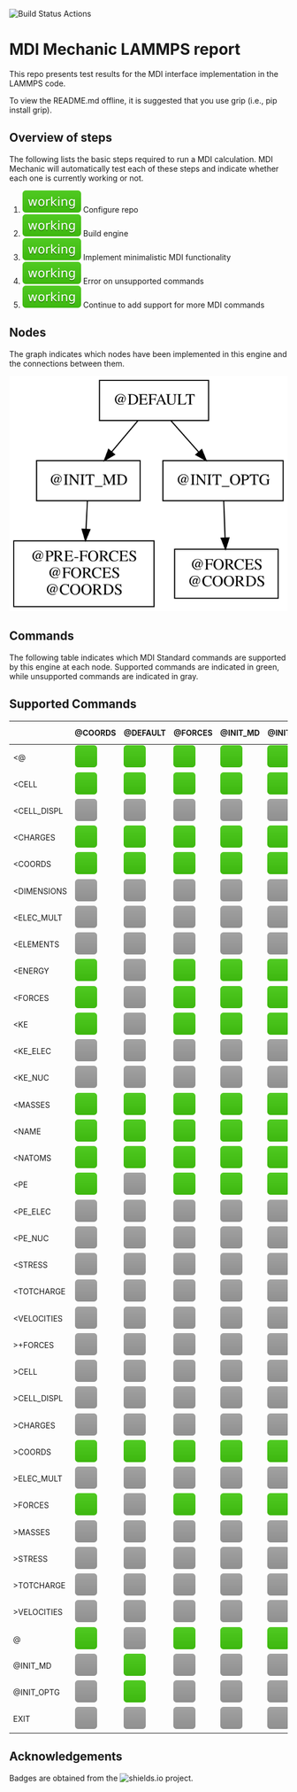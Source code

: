 ![Build Status Actions](https://github.com/MolSSI-MDI/MDI_lammps2/workflows/CI/badge.svg)
# MDI Mechanic LAMMPS report

This repo presents test results for the MDI interface implementation in the LAMMPS code.

To view the README.md offline, it is suggested that you use grip (i.e., pip install grip).

## Overview of steps

The following lists the basic steps required to run a MDI calculation.
MDI Mechanic will automatically test each of these steps and indicate whether each one is currently working or not.

[comment]: <> (Badges are downloaded from shields.io, i.e.:)
[comment]: <> (curl https://img.shields.io/badge/-working-success --output report/badges/-working-success.svg)

1. ![step1](report/dynamic_badges/step_config.svg) Configure repo
2. ![step2](report/dynamic_badges/step_engine_build.svg) Build engine
3. ![step5](report/dynamic_badges/step_min_engine.svg) Implement minimalistic MDI functionality
4. ![step6](report/dynamic_badges/step_unsupported.svg) Error on unsupported commands
5. ![step8](report/dynamic_badges/step_mdi_nodes.svg) Continue to add support for more MDI commands

## Nodes

The graph indicates which nodes have been implemented in this engine and the connections between them.

![command](report/graphs/node-report.gv.svg)

## Commands

The following table indicates which MDI Standard commands are supported by this engine at each node.
Supported commands are indicated in green, while unsupported commands are indicated in gray.

[travis]: <> ( supported_commands )
## Supported Commands

| | @COORDS | @DEFAULT | @FORCES | @INIT_MD | @INIT_OPTG | @PRE-FORCES |
| ------------- | ------------- | ------------- | ------------- | ------------- | ------------- | ------------- |
| &lt;@ | ![command](report/badges/box-brightgreen.svg) | ![command](report/badges/box-brightgreen.svg) | ![command](report/badges/box-brightgreen.svg) | ![command](report/badges/box-brightgreen.svg) | ![command](report/badges/box-brightgreen.svg) | ![command](report/badges/box-brightgreen.svg) |
| &lt;CELL | ![command](report/badges/box-brightgreen.svg) | ![command](report/badges/box-brightgreen.svg) | ![command](report/badges/box-brightgreen.svg) | ![command](report/badges/box-brightgreen.svg) | ![command](report/badges/box-brightgreen.svg) | ![command](report/badges/box-brightgreen.svg) |
| &lt;CELL_DISPL | ![command](report/badges/box-lightgray.svg) | ![command](report/badges/box-lightgray.svg) | ![command](report/badges/box-lightgray.svg) | ![command](report/badges/box-lightgray.svg) | ![command](report/badges/box-lightgray.svg) | ![command](report/badges/box-lightgray.svg) |
| &lt;CHARGES | ![command](report/badges/box-brightgreen.svg) | ![command](report/badges/box-brightgreen.svg) | ![command](report/badges/box-brightgreen.svg) | ![command](report/badges/box-brightgreen.svg) | ![command](report/badges/box-brightgreen.svg) | ![command](report/badges/box-brightgreen.svg) |
| &lt;COORDS | ![command](report/badges/box-brightgreen.svg) | ![command](report/badges/box-brightgreen.svg) | ![command](report/badges/box-brightgreen.svg) | ![command](report/badges/box-brightgreen.svg) | ![command](report/badges/box-brightgreen.svg) | ![command](report/badges/box-brightgreen.svg) |
| &lt;DIMENSIONS | ![command](report/badges/box-lightgray.svg) | ![command](report/badges/box-lightgray.svg) | ![command](report/badges/box-lightgray.svg) | ![command](report/badges/box-lightgray.svg) | ![command](report/badges/box-lightgray.svg) | ![command](report/badges/box-lightgray.svg) |
| &lt;ELEC_MULT | ![command](report/badges/box-lightgray.svg) | ![command](report/badges/box-lightgray.svg) | ![command](report/badges/box-lightgray.svg) | ![command](report/badges/box-lightgray.svg) | ![command](report/badges/box-lightgray.svg) | ![command](report/badges/box-lightgray.svg) |
| &lt;ELEMENTS | ![command](report/badges/box-lightgray.svg) | ![command](report/badges/box-lightgray.svg) | ![command](report/badges/box-lightgray.svg) | ![command](report/badges/box-lightgray.svg) | ![command](report/badges/box-lightgray.svg) | ![command](report/badges/box-lightgray.svg) |
| &lt;ENERGY | ![command](report/badges/box-brightgreen.svg) | ![command](report/badges/box-lightgray.svg) | ![command](report/badges/box-brightgreen.svg) | ![command](report/badges/box-brightgreen.svg) | ![command](report/badges/box-brightgreen.svg) | ![command](report/badges/box-brightgreen.svg) |
| &lt;FORCES | ![command](report/badges/box-brightgreen.svg) | ![command](report/badges/box-lightgray.svg) | ![command](report/badges/box-brightgreen.svg) | ![command](report/badges/box-brightgreen.svg) | ![command](report/badges/box-brightgreen.svg) | ![command](report/badges/box-brightgreen.svg) |
| &lt;KE | ![command](report/badges/box-brightgreen.svg) | ![command](report/badges/box-lightgray.svg) | ![command](report/badges/box-brightgreen.svg) | ![command](report/badges/box-brightgreen.svg) | ![command](report/badges/box-brightgreen.svg) | ![command](report/badges/box-brightgreen.svg) |
| &lt;KE_ELEC | ![command](report/badges/box-lightgray.svg) | ![command](report/badges/box-lightgray.svg) | ![command](report/badges/box-lightgray.svg) | ![command](report/badges/box-lightgray.svg) | ![command](report/badges/box-lightgray.svg) | ![command](report/badges/box-lightgray.svg) |
| &lt;KE_NUC | ![command](report/badges/box-lightgray.svg) | ![command](report/badges/box-lightgray.svg) | ![command](report/badges/box-lightgray.svg) | ![command](report/badges/box-lightgray.svg) | ![command](report/badges/box-lightgray.svg) | ![command](report/badges/box-lightgray.svg) |
| &lt;MASSES | ![command](report/badges/box-brightgreen.svg) | ![command](report/badges/box-brightgreen.svg) | ![command](report/badges/box-brightgreen.svg) | ![command](report/badges/box-brightgreen.svg) | ![command](report/badges/box-brightgreen.svg) | ![command](report/badges/box-brightgreen.svg) |
| &lt;NAME | ![command](report/badges/box-brightgreen.svg) | ![command](report/badges/box-brightgreen.svg) | ![command](report/badges/box-brightgreen.svg) | ![command](report/badges/box-brightgreen.svg) | ![command](report/badges/box-brightgreen.svg) | ![command](report/badges/box-brightgreen.svg) |
| &lt;NATOMS | ![command](report/badges/box-brightgreen.svg) | ![command](report/badges/box-brightgreen.svg) | ![command](report/badges/box-brightgreen.svg) | ![command](report/badges/box-brightgreen.svg) | ![command](report/badges/box-brightgreen.svg) | ![command](report/badges/box-brightgreen.svg) |
| &lt;PE | ![command](report/badges/box-brightgreen.svg) | ![command](report/badges/box-lightgray.svg) | ![command](report/badges/box-brightgreen.svg) | ![command](report/badges/box-brightgreen.svg) | ![command](report/badges/box-brightgreen.svg) | ![command](report/badges/box-brightgreen.svg) |
| &lt;PE_ELEC | ![command](report/badges/box-lightgray.svg) | ![command](report/badges/box-lightgray.svg) | ![command](report/badges/box-lightgray.svg) | ![command](report/badges/box-lightgray.svg) | ![command](report/badges/box-lightgray.svg) | ![command](report/badges/box-lightgray.svg) |
| &lt;PE_NUC | ![command](report/badges/box-lightgray.svg) | ![command](report/badges/box-lightgray.svg) | ![command](report/badges/box-lightgray.svg) | ![command](report/badges/box-lightgray.svg) | ![command](report/badges/box-lightgray.svg) | ![command](report/badges/box-lightgray.svg) |
| &lt;STRESS | ![command](report/badges/box-lightgray.svg) | ![command](report/badges/box-lightgray.svg) | ![command](report/badges/box-lightgray.svg) | ![command](report/badges/box-lightgray.svg) | ![command](report/badges/box-lightgray.svg) | ![command](report/badges/box-lightgray.svg) |
| &lt;TOTCHARGE | ![command](report/badges/box-lightgray.svg) | ![command](report/badges/box-lightgray.svg) | ![command](report/badges/box-lightgray.svg) | ![command](report/badges/box-lightgray.svg) | ![command](report/badges/box-lightgray.svg) | ![command](report/badges/box-lightgray.svg) |
| &lt;VELOCITIES | ![command](report/badges/box-lightgray.svg) | ![command](report/badges/box-lightgray.svg) | ![command](report/badges/box-lightgray.svg) | ![command](report/badges/box-lightgray.svg) | ![command](report/badges/box-lightgray.svg) | ![command](report/badges/box-lightgray.svg) |
| &gt;+FORCES | ![command](report/badges/box-lightgray.svg) | ![command](report/badges/box-lightgray.svg) | ![command](report/badges/box-lightgray.svg) | ![command](report/badges/box-lightgray.svg) | ![command](report/badges/box-lightgray.svg) | ![command](report/badges/box-lightgray.svg) |
| &gt;CELL | ![command](report/badges/box-lightgray.svg) | ![command](report/badges/box-lightgray.svg) | ![command](report/badges/box-lightgray.svg) | ![command](report/badges/box-lightgray.svg) | ![command](report/badges/box-lightgray.svg) | ![command](report/badges/box-lightgray.svg) |
| &gt;CELL_DISPL | ![command](report/badges/box-lightgray.svg) | ![command](report/badges/box-lightgray.svg) | ![command](report/badges/box-lightgray.svg) | ![command](report/badges/box-lightgray.svg) | ![command](report/badges/box-lightgray.svg) | ![command](report/badges/box-lightgray.svg) |
| &gt;CHARGES | ![command](report/badges/box-lightgray.svg) | ![command](report/badges/box-lightgray.svg) | ![command](report/badges/box-lightgray.svg) | ![command](report/badges/box-lightgray.svg) | ![command](report/badges/box-lightgray.svg) | ![command](report/badges/box-lightgray.svg) |
| &gt;COORDS | ![command](report/badges/box-brightgreen.svg) | ![command](report/badges/box-brightgreen.svg) | ![command](report/badges/box-brightgreen.svg) | ![command](report/badges/box-brightgreen.svg) | ![command](report/badges/box-brightgreen.svg) | ![command](report/badges/box-brightgreen.svg) |
| &gt;ELEC_MULT | ![command](report/badges/box-lightgray.svg) | ![command](report/badges/box-lightgray.svg) | ![command](report/badges/box-lightgray.svg) | ![command](report/badges/box-lightgray.svg) | ![command](report/badges/box-lightgray.svg) | ![command](report/badges/box-lightgray.svg) |
| &gt;FORCES | ![command](report/badges/box-brightgreen.svg) | ![command](report/badges/box-lightgray.svg) | ![command](report/badges/box-brightgreen.svg) | ![command](report/badges/box-brightgreen.svg) | ![command](report/badges/box-brightgreen.svg) | ![command](report/badges/box-brightgreen.svg) |
| &gt;MASSES | ![command](report/badges/box-lightgray.svg) | ![command](report/badges/box-lightgray.svg) | ![command](report/badges/box-lightgray.svg) | ![command](report/badges/box-lightgray.svg) | ![command](report/badges/box-lightgray.svg) | ![command](report/badges/box-lightgray.svg) |
| &gt;STRESS | ![command](report/badges/box-lightgray.svg) | ![command](report/badges/box-lightgray.svg) | ![command](report/badges/box-lightgray.svg) | ![command](report/badges/box-lightgray.svg) | ![command](report/badges/box-lightgray.svg) | ![command](report/badges/box-lightgray.svg) |
| &gt;TOTCHARGE | ![command](report/badges/box-lightgray.svg) | ![command](report/badges/box-lightgray.svg) | ![command](report/badges/box-lightgray.svg) | ![command](report/badges/box-lightgray.svg) | ![command](report/badges/box-lightgray.svg) | ![command](report/badges/box-lightgray.svg) |
| &gt;VELOCITIES | ![command](report/badges/box-lightgray.svg) | ![command](report/badges/box-lightgray.svg) | ![command](report/badges/box-lightgray.svg) | ![command](report/badges/box-lightgray.svg) | ![command](report/badges/box-lightgray.svg) | ![command](report/badges/box-lightgray.svg) |
| @ | ![command](report/badges/box-brightgreen.svg) | ![command](report/badges/box-lightgray.svg) | ![command](report/badges/box-brightgreen.svg) | ![command](report/badges/box-brightgreen.svg) | ![command](report/badges/box-brightgreen.svg) | ![command](report/badges/box-brightgreen.svg) |
| @INIT_MD | ![command](report/badges/box-lightgray.svg) | ![command](report/badges/box-brightgreen.svg) | ![command](report/badges/box-lightgray.svg) | ![command](report/badges/box-lightgray.svg) | ![command](report/badges/box-lightgray.svg) | ![command](report/badges/box-lightgray.svg) |
| @INIT_OPTG | ![command](report/badges/box-lightgray.svg) | ![command](report/badges/box-brightgreen.svg) | ![command](report/badges/box-lightgray.svg) | ![command](report/badges/box-lightgray.svg) | ![command](report/badges/box-lightgray.svg) | ![command](report/badges/box-lightgray.svg) |
| EXIT | ![command](report/badges/box-lightgray.svg) | ![command](report/badges/box-lightgray.svg) | ![command](report/badges/box-lightgray.svg) | ![command](report/badges/box-lightgray.svg) | ![command](report/badges/box-lightgray.svg) | ![command](report/badges/box-lightgray.svg) |

## Acknowledgements

Badges are obtained from the ![shields.io](https://shields.io/) project.
